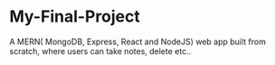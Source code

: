 # My-Final-Project
A MERN( MongoDB, Express, React and NodeJS) web app built from scratch, where users can take notes, delete etc..
